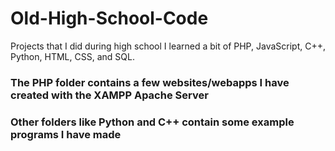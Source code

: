 # Old-High-School-Code
Projects that I did during high school
I learned a bit of PHP, JavaScript, C++, Python, HTML, CSS, and SQL.
### The PHP folder contains a few websites/webapps I have created with the XAMPP Apache Server
### Other folders like Python and C++ contain some example programs I have made

